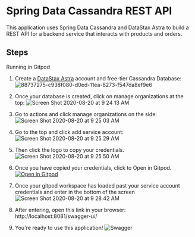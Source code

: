 # Spring Data Cassandra REST API

This application uses Spring Data Cassandra and DataStax Astra to build a REST API for a backend service that interacts with products and orders.

## Steps 

Running in Gitpod

1. Create a [DataStax Astra](https://astra.datastax.com/) account and free-tier Cassandra Database: 
   ![88737275-c938f080-d0ed-11ea-8273-f547da8ef9e6](https://user-images.githubusercontent.com/69874632/90799424-0f860780-e2c8-11ea-962e-ad43ebafc085.png)
   
2. Once your database is created, click on manage organizations at the top: 
   ![Screen Shot 2020-08-20 at 9 24 13 AM](https://user-images.githubusercontent.com/69874632/90799837-a5ba2d80-e2c8-11ea-8104-35ef6c0723ef.png)
  
  
3. Go to actions and click manage organizations on the side: 
   ![Screen Shot 2020-08-20 at 9 25 03 AM](https://user-images.githubusercontent.com/69874632/90801603-faf73e80-e2ca-11ea-8bab-dc82baf0c4ae.png)
   
4. Go to the top and click add service account: 
   ![Screen Shot 2020-08-20 at 9 25 29 AM](https://user-images.githubusercontent.com/69874632/90801716-1cf0c100-e2cb-11ea-938b-85709cad8ce0.png)

5. Then click the logo to copy your credentials. 
   ![Screen Shot 2020-08-20 at 9 25 50 AM](https://user-images.githubusercontent.com/69874632/90801796-3560db80-e2cb-11ea-8c1d-4387ca9809a4.png)

6. Once you have copied your credentials, click to Open in Gitpod. 
   [![Open in Gitpod](https://gitpod.io/button/open-in-gitpod.svg)](https://gitpod.io/#https://github.com/DataStax-Examples/spring-data-starter)
   
7. Once your gitpod workspace has loaded past your service account credentials and enter in the bottom of the screen 
   ![Screen Shot 2020-08-20 at 9 28 42 AM](https://user-images.githubusercontent.com/69874632/90801910-5e816c00-e2cb-11ea-874b-fb64ee7a26ae.png)

8. After entering, open this link in your browser: http://localhost:8081/swagger-ui/

9. You're ready to use this application! 
   ![Swagger](https://github.com/DataStax-Examples/spring-data-starter/blob/master/doc/pics/spring-data-swagger-ui.png?raw=true)
